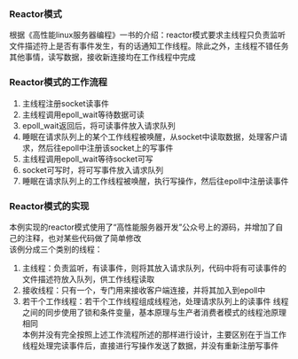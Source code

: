 ### Reactor模式
根据《高性能linux服务器编程》一书的介绍：reactor模式要求主线程只负责监听文件描述符上是否有事件发生，有的话通知工作线程。除此之外，主线程不错任务其他事情，读写数据，接收新连接均在工作线程中完成

### Reactor模式的工作流程
1) 主线程注册socket读事件
2) 主线程调用epoll\_wait等待数据可读
3) epoll_wait返回后，将可读事件放入请求队列
4) 睡眠在请求队列上的某个工作线程被唤醒，从socket中读取数据，处理客户请求，然后往epoll中注册该socket上的写事件
5) 主线程调用epoll_wait等待socket可写
6) socket可写时，将可写事件放入请求队列
7) 睡眠在请求队列上的工作线程被唤醒，执行写操作，然后往epoll中注册读事件

### Reactor模式的实现
本例实现的reactor模式使用了“高性能服务器开发”公众号上的源码，并增加了自己的注释，也对某些代码做了简单修改<br>
该例分成三个类别的线程：
1) 主线程：负责监听，有读事件，则将其放入请求队列，代码中将有可读事件的文件描述符放入队列，供工作线程读取
2) 接收线程：只有一个，专门用来接收客户端连接，并将其加入到epoll中
3) 若干个工作线程：若干个工作线程组成线程池，处理请求队列上的读事件
线程之间的同步使用了锁和条件变量，基本原理与生产者消费者模式的线程池原理相同<br>
本例并没有完全按照上述工作流程所述的那样进行设计，主要区别在于当工作线程处理完读事件后，直接进行写操作发送了数据，并没有重新注册写事件



